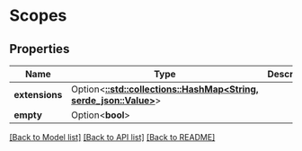 # Scopes

## Properties

Name | Type | Description | Notes
------------ | ------------- | ------------- | -------------
**extensions** | Option<[**::std::collections::HashMap<String, serde_json::Value>**](serde_json::Value.md)> |  | [optional]
**empty** | Option<**bool**> |  | [optional]

[[Back to Model list]](../README.md#documentation-for-models) [[Back to API list]](../README.md#documentation-for-api-endpoints) [[Back to README]](../README.md)


